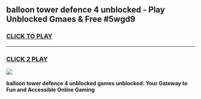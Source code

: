 
## balloon tower defence 4 unblocked - Play Unblocked Gmaes & Free #5wgd9
<h3>
<a href="https://news.freeplayer.one?title=balloon_tower_defence_4_unblocked&ref=24F">CLICK TO PLAY</a></h3>
<hr>

<h3>
<a href="https://news.freeplayer.one?title=balloon_tower_defence_4_unblocked&ref=24F">CLICK 2 PLAY</a>
  
</h3>

<a href="https://news.freeplayer.one?title=balloon_tower_defence_4_unblocked&ref=24F/"><img src="https://clearcache.store/games.png"></a>


**balloon tower defence 4 unblocked games unblocked: Your Gateway to Fun and Accessible Online Gaming**
